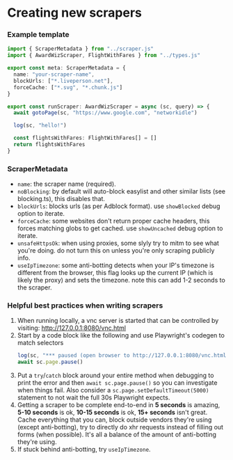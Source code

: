 # Creating new scrapers

### Example template

```typescript
import { ScraperMetadata } from "../scraper.js"
import { AwardWizScraper, FlightWithFares } from "../types.js"

export const meta: ScraperMetadata = {
  name: "your-scraper-name",
  blockUrls: ["*.liveperson.net"],
  forceCache: ["*.svg", "*.chunk.js"]
}

export const runScraper: AwardWizScraper = async (sc, query) => {
  await gotoPage(sc, "https://www.google.com", "networkidle")

  log(sc, "hello!")

  const flightsWithFares: FlightWithFares[] = []
  return flightsWithFares
}
```

### ScraperMetadata

- `name`: the scraper name (required).
- `noBlocking`: by default will auto-block easylist and other similar lists (see blocking.ts), this disables that.
- `blockUrls`: blocks urls (as per Adblock format). use `showBlocked` debug option to iterate.
- `forceCache`: some websites don't return proper cache headers, this forces matching globs to get cached. use `showUncached` debug option to iterate.
- `unsafeHttpsOk`: when using proxies, some slyly try to mitm to see what you're doing. do not turn this on unless you're only scraping publicly info.
- `useIpTimezone`: some anti-botting detects when your IP's timezone is different from the browser, this flag looks up the current IP (which is likely the proxy) and sets the timezone. note this can add 1-2 seconds to the scraper.

### Helpful best practices when writing scrapers

1. When running locally, a vnc server is started that can be controlled by visiting: http://127.0.0.1:8080/vnc.html
2. Start by a code block like the following and use Playwright's codegen to match selectors
   ```typescript
   log(sc, "*** paused (open browser to http://127.0.0.1:8080/vnc.html) ***")
   await sc.page.pause()
   ```
3. Put a `try`/`catch` block around your entire method when debugging to print the error and then `await sc.page.pause()` so you can investigate when things fail. Also consider a `sc.page.setDefaultTimeout(5000)` statement to not wait the full 30s Playwright expects.
4. Getting a scraper to be complete end-to-end in **5 seconds** is amazing, **5-10 seconds** is ok, **10-15 seconds** is ok, **15+ seconds** isn't great. Cache everything that you can, block outside vendors they're using (except anti-botting), try to directly do xhr requests instead of filling out forms (when possible). It's all a balance of the amount of anti-botting they're using.
5. If stuck behind anti-botting, try `useIpTimezone`.